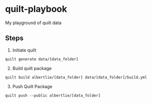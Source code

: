 # quilt-playbook
My playground of quilt data

## Steps
1. Initiate quilt
```
quilt generate data/[data_folder]
```
2. Build quilt package
```
quilt build albertlie/[data_folder] data/[data_folder]/build.yml
```

3. Push Quilt Package
```
quilt push --public albertlie/[data_folder]
```